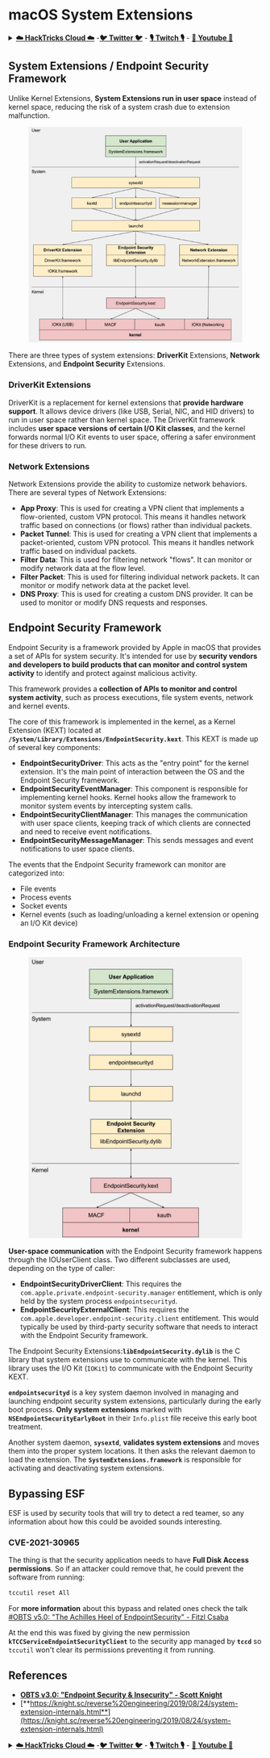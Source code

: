 # macOS System Extensions

<details>

<summary><a href="https://cloud.hacktricks.xyz/pentesting-cloud/pentesting-cloud-methodology"><strong>☁️ HackTricks Cloud ☁️</strong></a> -<a href="https://twitter.com/hacktricks_live"><strong>🐦 Twitter 🐦</strong></a> - <a href="https://www.twitch.tv/hacktricks_live/schedule"><strong>🎙️ Twitch 🎙️</strong></a> - <a href="https://www.youtube.com/@hacktricks_LIVE"><strong>🎥 Youtube 🎥</strong></a></summary>

* Do you work in a **cybersecurity company**? Do you want to see your **company advertised in HackTricks**? or do you want to have access to the **latest version of the PEASS or download HackTricks in PDF**? Check the [**SUBSCRIPTION PLANS**](https://github.com/sponsors/carlospolop)!
* Discover [**The PEASS Family**](https://opensea.io/collection/the-peass-family), our collection of exclusive [**NFTs**](https://opensea.io/collection/the-peass-family)
* Get the [**official PEASS & HackTricks swag**](https://peass.creator-spring.com)
* **Join the** [**💬**](https://emojipedia.org/speech-balloon/) [**Discord group**](https://discord.gg/hRep4RUj7f) or the [**telegram group**](https://t.me/peass) or **follow** me on **Twitter** [**🐦**](https://github.com/carlospolop/hacktricks/tree/7af18b62b3bdc423e11444677a6a73d4043511e9/\[https:/emojipedia.org/bird/README.md)[**@carlospolopm**](https://twitter.com/hacktricks\_live)**.**
* **Share your hacking tricks by submitting PRs to the** [**hacktricks repo**](https://github.com/carlospolop/hacktricks) **and** [**hacktricks-cloud repo**](https://github.com/carlospolop/hacktricks-cloud).

</details>

## System Extensions / Endpoint Security Framework

Unlike Kernel Extensions, **System Extensions run in user space** instead of kernel space, reducing the risk of a system crash due to extension malfunction.

<figure><img src="../../../.gitbook/assets/image (1) (3) (1).png" alt=""><figcaption></figcaption></figure>

There are three types of system extensions: **DriverKit** Extensions, **Network** Extensions, and **Endpoint Security** Extensions.

### **DriverKit Extensions**

DriverKit is a replacement for kernel extensions that **provide hardware support**. It allows device drivers (like USB, Serial, NIC, and HID drivers) to run in user space rather than kernel space. The DriverKit framework includes **user space versions of certain I/O Kit classes**, and the kernel forwards normal I/O Kit events to user space, offering a safer environment for these drivers to run.

### **Network Extensions**

Network Extensions provide the ability to customize network behaviors. There are several types of Network Extensions:

* **App Proxy**: This is used for creating a VPN client that implements a flow-oriented, custom VPN protocol. This means it handles network traffic based on connections (or flows) rather than individual packets.
* **Packet Tunnel**: This is used for creating a VPN client that implements a packet-oriented, custom VPN protocol. This means it handles network traffic based on individual packets.
* **Filter Data**: This is used for filtering network "flows". It can monitor or modify network data at the flow level.
* **Filter Packet**: This is used for filtering individual network packets. It can monitor or modify network data at the packet level.
* **DNS Proxy**: This is used for creating a custom DNS provider. It can be used to monitor or modify DNS requests and responses.

## Endpoint Security Framework

Endpoint Security is a framework provided by Apple in macOS that provides a set of APIs for system security. It's intended for use by **security vendors and developers to build products that can monitor and control system activity** to identify and protect against malicious activity.

This framework provides a **collection of APIs to monitor and control system activity**, such as process executions, file system events, network and kernel events.

The core of this framework is implemented in the kernel, as a Kernel Extension (KEXT) located at **`/System/Library/Extensions/EndpointSecurity.kext`**. This KEXT is made up of several key components:

* **EndpointSecurityDriver**: This acts as the "entry point" for the kernel extension. It's the main point of interaction between the OS and the Endpoint Security framework.
* **EndpointSecurityEventManager**: This component is responsible for implementing kernel hooks. Kernel hooks allow the framework to monitor system events by intercepting system calls.
* **EndpointSecurityClientManager**: This manages the communication with user space clients, keeping track of which clients are connected and need to receive event notifications.
* **EndpointSecurityMessageManager**: This sends messages and event notifications to user space clients.

The events that the Endpoint Security framework can monitor are categorized into:

* File events
* Process events
* Socket events
* Kernel events (such as loading/unloading a kernel extension or opening an I/O Kit device)

### Endpoint Security Framework Architecture

<figure><img src="../../../.gitbook/assets/image (3).png" alt=""><figcaption></figcaption></figure>

**User-space communication** with the Endpoint Security framework happens through the IOUserClient class. Two different subclasses are used, depending on the type of caller:

* **EndpointSecurityDriverClient**: This requires the `com.apple.private.endpoint-security.manager` entitlement, which is only held by the system process `endpointsecurityd`.
* **EndpointSecurityExternalClient**: This requires the `com.apple.developer.endpoint-security.client` entitlement. This would typically be used by third-party security software that needs to interact with the Endpoint Security framework.

The Endpoint Security Extensions:**`libEndpointSecurity.dylib`** is the C library that system extensions use to communicate with the kernel. This library uses the I/O Kit (`IOKit`) to communicate with the Endpoint Security KEXT.

**`endpointsecurityd`** is a key system daemon involved in managing and launching endpoint security system extensions, particularly during the early boot process. **Only system extensions** marked with **`NSEndpointSecurityEarlyBoot`** in their `Info.plist` file receive this early boot treatment.

Another system daemon, **`sysextd`**, **validates system extensions** and moves them into the proper system locations. It then asks the relevant daemon to load the extension. The **`SystemExtensions.framework`** is responsible for activating and deactivating system extensions.

## Bypassing ESF

ESF is used by security tools that will try to detect a red teamer, so any information about how this could be avoided sounds interesting.

### CVE-2021-30965

The thing is that the security application needs to have **Full Disk Access permissions**. So if an attacker could remove that, he could prevent the software from running:

```bash
tccutil reset All
```

For **more information** about this bypass and related ones check the talk [#OBTS v5.0: "The Achilles Heel of EndpointSecurity" - Fitzl Csaba](https://www.youtube.com/watch?v=lQO7tvNCoTI)

At the end this was fixed by giving the new permission **`kTCCServiceEndpointSecurityClient`** to the security app managed by **`tccd`** so `tccutil` won't clear its permissions preventing it from running.

## References

* [**OBTS v3.0: "Endpoint Security & Insecurity" - Scott Knight**](https://www.youtube.com/watch?v=jaVkpM1UqOs)
* [**https://knight.sc/reverse%20engineering/2019/08/24/system-extension-internals.html**](https://knight.sc/reverse%20engineering/2019/08/24/system-extension-internals.html)

<details>

<summary><a href="https://cloud.hacktricks.xyz/pentesting-cloud/pentesting-cloud-methodology"><strong>☁️ HackTricks Cloud ☁️</strong></a> -<a href="https://twitter.com/hacktricks_live"><strong>🐦 Twitter 🐦</strong></a> - <a href="https://www.twitch.tv/hacktricks_live/schedule"><strong>🎙️ Twitch 🎙️</strong></a> - <a href="https://www.youtube.com/@hacktricks_LIVE"><strong>🎥 Youtube 🎥</strong></a></summary>

* Do you work in a **cybersecurity company**? Do you want to see your **company advertised in HackTricks**? or do you want to have access to the **latest version of the PEASS or download HackTricks in PDF**? Check the [**SUBSCRIPTION PLANS**](https://github.com/sponsors/carlospolop)!
* Discover [**The PEASS Family**](https://opensea.io/collection/the-peass-family), our collection of exclusive [**NFTs**](https://opensea.io/collection/the-peass-family)
* Get the [**official PEASS & HackTricks swag**](https://peass.creator-spring.com)
* **Join the** [**💬**](https://emojipedia.org/speech-balloon/) [**Discord group**](https://discord.gg/hRep4RUj7f) or the [**telegram group**](https://t.me/peass) or **follow** me on **Twitter** [**🐦**](https://github.com/carlospolop/hacktricks/tree/7af18b62b3bdc423e11444677a6a73d4043511e9/\[https:/emojipedia.org/bird/README.md)[**@carlospolopm**](https://twitter.com/hacktricks\_live)**.**
* **Share your hacking tricks by submitting PRs to the** [**hacktricks repo**](https://github.com/carlospolop/hacktricks) **and** [**hacktricks-cloud repo**](https://github.com/carlospolop/hacktricks-cloud).

</details>
